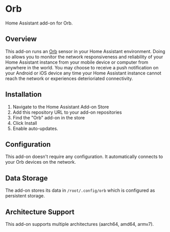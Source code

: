 # Orb

Home Assistant add-on for Orb.

## Overview

This add-on runs an [Orb](https://www.orb.net) sensor in your Home Assistant environment. Doing so allows you to monitor the network responsiveness and reliability of your Home Assistant instance from your mobile device or computer from anywhere in the world. You may choose to receive a push notification on your Android or iOS device any time your Home Assistant instance cannot reach the network or experiences deterioriated connectivity.

## Installation

1. Navigate to the Home Assistant Add-on Store
2. Add this repository URL to your add-on repositories
3. Find the "Orb" add-on in the store
4. Click Install
5. Enable auto-updates.

## Configuration

This add-on doesn't require any configuration. It automatically connects to your Orb devices on the network.

## Data Storage

The add-on stores its data in `/root/.config/orb` which is configured as persistent storage.

## Architecture Support

This add-on supports multiple architectures (aarch64, amd64, armv7).
